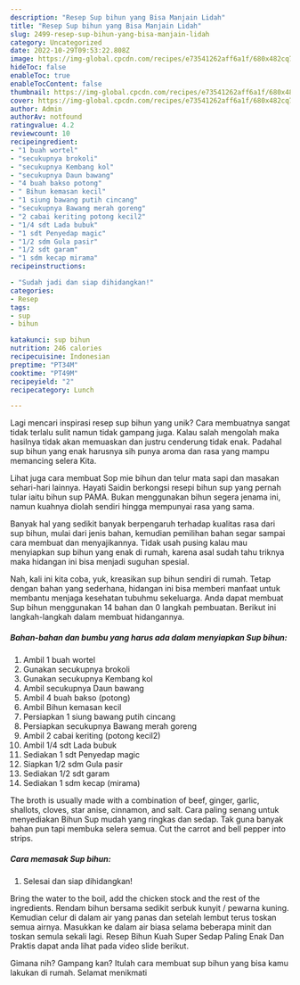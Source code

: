 ```yaml
---
description: "Resep Sup bihun yang Bisa Manjain Lidah"
title: "Resep Sup bihun yang Bisa Manjain Lidah"
slug: 2499-resep-sup-bihun-yang-bisa-manjain-lidah
category: Uncategorized
date: 2022-10-29T09:53:22.808Z
image: https://img-global.cpcdn.com/recipes/e73541262aff6a1f/680x482cq70/sup-bihun-foto-resep-utama.jpg
hideToc: false
enableToc: true
enableTocContent: false
thumbnail: https://img-global.cpcdn.com/recipes/e73541262aff6a1f/680x482cq70/sup-bihun-foto-resep-utama.jpg
cover: https://img-global.cpcdn.com/recipes/e73541262aff6a1f/680x482cq70/sup-bihun-foto-resep-utama.jpg
author: Admin
authorAv: notfound
ratingvalue: 4.2
reviewcount: 10
recipeingredient:
- "1 buah wortel"
- "secukupnya brokoli"
- "secukupnya Kembang kol"
- "secukupnya Daun bawang"
- "4 buah bakso potong"
- " Bihun kemasan kecil"
- "1 siung bawang putih cincang"
- "secukupnya Bawang merah goreng"
- "2 cabai keriting potong kecil2"
- "1/4 sdt Lada bubuk"
- "1 sdt Penyedap magic"
- "1/2 sdm Gula pasir"
- "1/2 sdt garam"
- "1 sdm kecap mirama"
recipeinstructions:

- "Sudah jadi dan siap dihidangkan!"
categories:
- Resep
tags:
- sup
- bihun

katakunci: sup bihun 
nutrition: 246 calories
recipecuisine: Indonesian
preptime: "PT34M"
cooktime: "PT49M"
recipeyield: "2"
recipecategory: Lunch

---
```





Lagi mencari inspirasi resep sup bihun yang unik? Cara membuatnya sangat tidak terlalu sulit namun tidak gampang juga. Kalau salah mengolah maka hasilnya tidak akan memuaskan dan justru cenderung tidak enak. Padahal sup bihun yang enak harusnya sih punya aroma dan rasa yang mampu memancing selera Kita.





Lihat juga cara membuat Sop mie bihun dan telur mata sapi dan masakan sehari-hari lainnya. Hayati Saidin berkongsi resepi bihun sup yang pernah tular iaitu bihun sup PAMA. Bukan menggunakan bihun segera jenama ini, namun kuahnya diolah sendiri hingga mempunyai rasa yang sama.

Banyak hal yang sedikit banyak berpengaruh terhadap kualitas rasa dari sup bihun, mulai dari jenis bahan, kemudian pemilihan bahan segar sampai cara membuat dan menyajikannya. Tidak usah pusing kalau mau menyiapkan sup bihun yang enak di rumah, karena asal sudah tahu triknya maka hidangan ini bisa menjadi suguhan spesial.






Nah, kali ini kita coba, yuk, kreasikan sup bihun sendiri di rumah. Tetap dengan bahan yang sederhana, hidangan ini bisa memberi manfaat untuk membantu menjaga kesehatan tubuhmu sekeluarga. Anda dapat membuat Sup bihun menggunakan 14 bahan dan 0 langkah pembuatan. Berikut ini langkah-langkah dalam membuat hidangannya.

<!--inarticleads1-->

##### Bahan-bahan dan bumbu yang harus ada dalam menyiapkan Sup bihun:

1. Ambil 1 buah wortel
1. Gunakan secukupnya brokoli
1. Gunakan secukupnya Kembang kol
1. Ambil secukupnya Daun bawang
1. Ambil 4 buah bakso (potong)
1. Ambil  Bihun kemasan kecil
1. Persiapkan 1 siung bawang putih cincang
1. Persiapkan secukupnya Bawang merah goreng
1. Ambil 2 cabai keriting (potong kecil2)
1. Ambil 1/4 sdt Lada bubuk
1. Sediakan 1 sdt Penyedap magic
1. Siapkan 1/2 sdm Gula pasir
1. Sediakan 1/2 sdt garam
1. Sediakan 1 sdm kecap (mirama)


The broth is usually made with a combination of beef, ginger, garlic, shallots, cloves, star anise, cinnamon, and salt. Cara paling senang untuk menyediakan Bihun Sup mudah yang ringkas dan sedap. Tak guna banyak bahan pun tapi membuka selera semua. Cut the carrot and bell pepper into strips. 

<!--inarticleads2-->

##### Cara memasak Sup bihun:


1. Selesai dan siap dihidangkan!

Bring the water to the boil, add the chicken stock and the rest of the ingredients. Rendam bihun bersama sedikit serbuk kunyit / pewarna kuning. Kemudian celur di dalam air yang panas dan setelah lembut terus toskan semua airnya. Masukkan ke dalam air biasa selama beberapa minit dan toskan semula sekali lagi. Resep Bihun Kuah Super Sedap Paling Enak Dan Praktis dapat anda lihat pada video slide berikut. 

Gimana nih? Gampang kan? Itulah cara membuat sup bihun yang bisa kamu lakukan di rumah. Selamat menikmati
